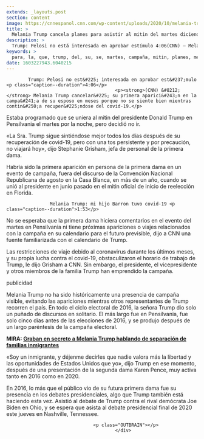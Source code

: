 ```yaml
--- 
extends: _layouts.post 
section: content 
image: https://cnnespanol.cnn.com/wp-content/uploads/2020/10/melania-trump.jpg?quality=100&strip=info 
title: > 
  Melania Trump cancela planes para asistir al mitin del martes diciendo que se está recuperando del covid-19 
description: > 
  Trump: Pelosi no está interesada en aprobar estímulo 4:06(CNN) — Melania Trump cancelará su primera aparición en la campaña de su esposo en meses porque no se siente bien mientras continúa recuperándose del covid-19.Estaba programado que se uniera al mitin del presidente Donald Trump en Pensilvania el martes por la noche, pero decidió no ir.Sin embargo, el presidente, el vicepresidente y otros miembros de la familia Trump han emprendido la campaña.En 2016, lo más que el público vio de su futura primera dama fue su presencia en los debates presidenciales, algo que Trump también está haciendo esta vez.Asistió al debate de Trump contra el rival demócrata Joe Biden en Ohio, y se espera que asista al debate presidencial final de 2020 este jueves en Nashville, Tennessee. 
keywords: > 
  para, la, que, trump, del, su, se, martes, campaña, mitin, planes, melania, en, y, el, recuperando, primera 
date: 1603227943.6040215 
--- 
```

<div><p class="share follow flush-left invisible">
	</p>
																	<p id="fave-video1" class="first"></p>
					 
			Trump: Pelosi no est&#225; interesada en aprobar est&#237;mulo <p class="caption--duration">4:06</p>
											<p><strong>(CNN) &#8212; </strong> Melania Trump cancelar&#225; su primera aparici&#243;n en la campa&#241;a de su esposo en meses porque no se siente bien mientras contin&#250;a recuper&#225;ndose del covid-19.</p>
<p>Estaba programado que se uniera al mitin del presidente Donald Trump en Pensilvania el martes por la noche, pero decidi&#243; no ir.<br>
</p>
<p>&#171;La Sra. Trump sigue sinti&#233;ndose mejor todos los d&#237;as despu&#233;s de su recuperaci&#243;n de covid-19, pero con una tos persistente y por precauci&#243;n, no viajar&#225; hoy&#187;, dijo Stephanie Grisham, jefa de personal de la primera dama.</p><p id="ad_nat_btf_01" class="cnn_adtag cnn_adtag--dfp"></p><p>Habr&#237;a sido la primera aparici&#243;n en persona de la primera dama en un evento de campa&#241;a, fuera del discurso de la Convenci&#243;n Nacional Republicana de agosto en la Casa Blanca, en m&#225;s de un a&#241;o, cuando se uni&#243; al presidente en junio pasado en el mitin oficial de inicio de reelecci&#243;n en Florida.</p>
<p id="fave-video2" class="not-first"></p>
						 
					Melania Trump: mi hijo Barron tuvo covid-19 <p class="caption--duration">1:53</p>
<p>No se esperaba que la primera dama hiciera comentarios en el evento del martes en Pensilvania ni tiene pr&#243;ximas apariciones o viajes relacionados con la campa&#241;a en su calendario para el futuro previsible, dijo a CNN una fuente familiarizada con el calendario de Trump.</p>
<p>Las restricciones de viaje debido al coronavirus durante los &#250;ltimos meses, y su propia lucha contra el covid-19, obstaculizaron el horario de trabajo de Trump, le dijo Grisham a CNN. Sin embargo, el presidente, el vicepresidente y otros miembros de la familia Trump han emprendido la campa&#241;a.</p><p class="ad-heading-text">publicidad</p><p id="ad_out_vid_01" class="ad"></p><p>Melania Trump no ha sido hist&#243;ricamente una presencia de campa&#241;a visible, evitando las apariciones mientras otros representantes de Trump recorren el pa&#237;s. En todo el ciclo electoral de 2016, la se&#241;ora Trump dio solo un pu&#241;ado de discursos en solitario. El m&#225;s largo fue en Pensilvania, fue solo cinco d&#237;as antes de las elecciones de 2016, y se produjo despu&#233;s de un largo par&#233;ntesis de la campa&#241;a electoral.</p>
<p><strong>MIRA:&#160;<a href="https://cnnespanol.cnn.com/video/melania-trump-fue-grabada-en-audios-secretos/">Graban en secreto a Melania Trump hablando de separaci&#243;n de familias inmigrantes</a></strong></p>
<p>&#171;Soy un inmigrante, y d&#233;jenme decirles que nadie valora m&#225;s la libertad y las oportunidades de Estados Unidos que yo&#187;, dijo Trump en ese momento, despu&#233;s de una presentaci&#243;n de la segunda dama Karen Pence, muy activa tanto en 2016 como en 2020.</p>
<p>En 2016, lo m&#225;s que el p&#250;blico vio de su futura primera dama fue su presencia en los debates presidenciales, algo que Trump tambi&#233;n est&#225; haciendo esta vez. Asisti&#243; al debate de Trump contra el rival dem&#243;crata Joe Biden en Ohio, y se espera que asista al debate presidencial final de 2020 este jueves en Nashville, Tennessee.</p>
									
									

									
									

									
									<p class="OUTBRAIN"></p>
											</div>